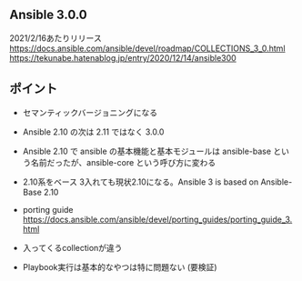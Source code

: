 
## Ansible 3.0.0
2021/2/16あたりリリース
https://docs.ansible.com/ansible/devel/roadmap/COLLECTIONS_3_0.html
https://tekunabe.hatenablog.jp/entry/2020/12/14/ansible300

## ポイント
- セマンティックバージョニングになる
- Ansible 2.10 の次は 2.11 ではなく 3.0.0
- Ansible 2.10 で ansible の基本機能と基本モジュールは ansible-base という名前だったが、ansible-core という呼び方に変わる
- 2.10系をベース 3入れても現状2.10になる。Ansible 3 is based on Ansible-Base 2.10
- porting guide https://docs.ansible.com/ansible/devel/porting_guides/porting_guide_3.html
- 入ってくるcollectionが違う

- Playbook実行は基本的なやつは特に問題ない (要検証)
